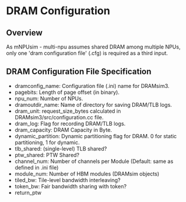 # DRAM Configuration
## Overview
As mNPUsim - multi-npu assumes shared DRAM among multiple NPUs, only one 'dram configuration file' (.cfg) is required as a third input.

## DRAM Configuration File Specification
* dramconfig_name: Configuration file (.ini) name for DRAMsim3.
* pagebits: Length of page offset (in binary).
* npu_num: Number of NPUs.
* dramoutdir_name: Name of directory for saving DRAM/TLB logs.
* dram_unit: request_size_bytes calculated in DRAMsim3/src/configuration.cc file.
* dram_log: Flag for recording DRAM/TLB logs.
* dram_capacity: DRAM Capacity in Byte.
* dynamic_partition: Dynamic partitioning flag for DRAM. 0 for static partitioning, 1 for dynamic.
* tlb_shared: (single-level) TLB shared?
* ptw_shared: PTW Shared?
* channel_num: Number of channels per Module (Default: same as defined in .ini file)
* module_num: Number of HBM modules (DRAMsim objects)
* tiled_bw: Tile-level bandwidth interleaving?
* token_bw: Fair bandwidth sharing with token?
* return_ptw
